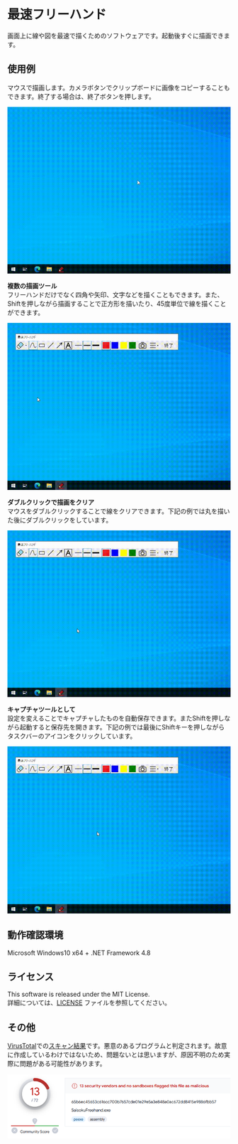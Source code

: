 # 最速フリーハンド
 
画面上に線や図を最速で描くためのソフトウェアです。起動後すぐに描画できます。

## 使用例

マウスで描画します。カメラボタンでクリップボードに画像をコピーすることもできます。終了する場合は、終了ボタンを押します。  

![usage](./html/usage.gif)  

**複数の描画ツール**  
フリーハンドだけでなく四角や矢印、文字などを描くこともできます。また、Shiftを押しながら描画することで正方形を描いたり、45度単位で線を描くことができます。  

![tools](./html/tools.gif)  

**ダブルクリックで描画をクリア**  
マウスをダブルクリックすることで線をクリアできます。下記の例では丸を描いた後にダブルクリックをしています。  

![doubeclick](./html/doubeclick.gif)  

**キャプチャツールとして**  
設定を変えることでキャプチャしたものを自動保存できます。またShiftを押しながら起動すると保存先を開きます。下記の例では最後にShiftキーを押しながらタスクバーのアイコンをクリックしています。  

![autosave](./html/autosave.gif)  

## 動作確認環境
Microsoft Windows10 x64 + .NET Framework 4.8

## ライセンス

This software is released under the MIT License.  
詳細については、[LICENSE](./LICENSE) ファイルを参照してください。

## その他

[VirusTotal](https://www.virustotal.com/gui/home/upload)での[スキャン結果](https://www.virustotal.com/gui/file/65b6ec45653c616cc700b7657cde01e29e5a3e848a0ac672dd8415e9886fbb57)です。悪意のあるプログラムと判定されます。故意に作成しているわけではないため、問題ないとは思いますが、原因不明のため実際に問題がある可能性があります。  

![scan](./html/scan.png)  
